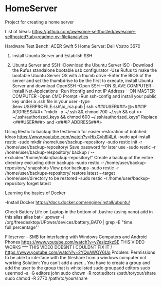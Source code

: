 # HomeServer
Project for creating a home server

List of Ideas: https://github.com/awesome-selfhosted/awesome-selfhosted?tab=readme-ov-file#analytics

Hardware
Test Bench: ACER Swift 5
Home Server: Dell Vostro 3670

1. Install Ubuntu Server and Establish SSH

1. Ubuntu Server and SSH
-Download the Ubuntu Server ISO
  -Download the Rufus standalone bootable usb configurator
   -Use Rufus to make the bootable Ubuntu Server OS with a thumb drive
-Enter the BIOS of the server and set the thumbdrive to be the first to execute, install Ubuntu Server and download OpenSSH
-Open SSH
--ON SLAVE COMPUTER
-Install Net-Applcations
-Run ifconfig and not IP Address
--ON MASTER COMPUTER
-Open CMD Prompt
-Run ssh-config and install your public key under a .ssh file in your user
-type $env:USERPROFILE\.ssh\id_rsa.pub | ssh <###USER###>@<###IP ADDRESS###> "mkdir -p ~/.ssh && chmod 700 ~/.ssh && cat >> ~/.ssh/authorized_keys && chmod 600 ~/.ssh/authorized_keys"
  Replace <###USER###> and <###IP ADDRESS###>

Using Restic to backup the testbench for easier restoration of botched ideas
https://www.youtube.com/watch?v=HixCvh8I4LA
-sudo apt install restic
-sudo mkdir /home/user/backup-repository
-sudo restic init -r /home/user/backup-repository/
  Save password for later use
-sudo restic -r /home/user/backup-respository/ backup / --exclude="/home/nolan/backup-repository/"
  Create a backup of the entire directory excluding other backups
 -sudo restic -r /home/user/backup-repository/ snapshots
   View prior backups
  -sudo restic -r /home/user/backups-repository/ restore latest --target /home/user/directory to be restored
  -sudo restic -r /home/user/backup-repository forget latest

Learning the basics of Docker

-Install Docker
  https://docs.docker.com/engine/install/ubuntu/

Check Battery Life on Laptop
in the bottom of .bashrc (using nano) add in this alias
alias bat='upower -i /org/freedesktop/UPower/devices/battery_BAT0 | grep -E "time full|percentage"'

Fileserver - SMB for interfacing with Windows Computers and Android Phones
  https://www.youtube.com/watch?v=y7esIzzkzSE
    THIS VIDEO WORKS ^^^
    THIS VIDEO DOESNT I COULDNT FIX IT \/
  https://www.youtube.com/watch?v=2YQoAWQY6Uo
  Problem: Permissions to be able to interface with the fileshare from a windows computer not working
    Solution: You can't add a user... You have to create a group and add the user to the group that is whitelisted
    sudo groupadd editors
    sudo usermod -a -G editors john
    sudo chown -R root:editors /path/to/your/share
    sudo chmod -R 2770 /path/to/your/share

